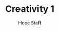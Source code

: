 ---
image: /assets/img/kl/kl_creativity_1.png
title: Creativity 1
number: 1
categories:
  - Meditations
  - Carpe Diem
  - Creativity
author: Hope Staff
notes: Creativity 1
embed: >-
  EMBED_GOES_HERE
transcript: >-
  SOME LINES OF TEXT START HERE
---